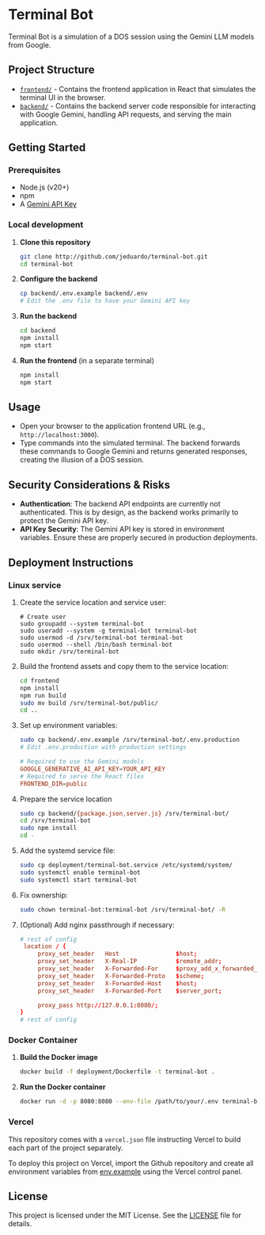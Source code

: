 # Terminal Bot

Terminal Bot is a simulation of a DOS session using the Gemini LLM models from Google.

## Project Structure

- [`frontend/`](frontend/README.md) - Contains the frontend application in React that simulates the terminal UI in the browser.
- [`backend/`](backend/README.md) - Contains the backend server code responsible for interacting with Google Gemini, handling API requests, and serving the main application.

## Getting Started

### Prerequisites

- Node.js (v20+)
- npm
- A [Gemini API Key](https://aistudio.google.com/app/apikey)

### Local development

1. **Clone this repository**

   ```bash
   git clone http://github.com/jeduardo/terminal-bot.git
   cd terminal-bot
   ```

2. **Configure the backend**

   ```bash
   cp backend/.env.example backend/.env
   # Edit the .env file to have your Gemini API key
   ```

3. **Run the backend**

   ```bash
   cd backend
   npm install
   npm start
   ```

4. **Run the frontend** (in a separate terminal)
   ```bash
   npm install
   npm start
   ```

## Usage

- Open your browser to the application frontend URL (e.g., `http://localhost:3000`).
- Type commands into the simulated terminal. The backend forwards these commands to Google Gemini and returns generated responses, creating the illusion of a DOS session.

## Security Considerations & Risks

- **Authentication**: The backend API endpoints are currently not authenticated. This is by design, as the backend works primarily to protect the Gemini API key.
- **API Key Security**: The Gemini API key is stored in environment variables. Ensure these are properly secured in production deployments.

## Deployment Instructions

### Linux service

1. Create the service location and service user:

   ```shell
   # Create user
   sudo groupadd --system terminal-bot
   sudo useradd --system -g terminal-bot terminal-bot
   sudo usermod -d /srv/terminal-bot terminal-bot
   sudo usermod --shell /bin/bash terminal-bot
   sudo mkdir /srv/terminal-bot
   ```

2. Build the frontend assets and copy them to the service location:

   ```bash
   cd frontend
   npm install
   npm run build
   sudo mv build /srv/terminal-bot/public/
   cd ..
   ```

3. Set up environment variables:

   ```bash
   sudo cp backend/.env.example /srv/terminal-bot/.env.production
   # Edit .env.production with production settings
   ```

   ```conf
   # Required to use the Gemini models
   GOOGLE_GENERATIVE_AI_API_KEY=YOUR_API_KEY
   # Required to serve the React files
   FRONTEND_DIR=public
   ```

4. Prepare the service location

   ```bash
   sudo cp backend/{package.json,server.js} /srv/terminal-bot/
   cd /srv/terminal-bot
   sudo npm install
   cd -
   ```

5. Add the systemd service file:

   ```bash
   sudo cp deployment/terminal-bot.service /etc/systemd/system/
   sudo systemctl enable terminal-bot
   sudo systemctl start terminal-bot
   ```

6. Fix ownership:

   ```bash
   sudo chown terminal-bot:terminal-bot /srv/terminal-bot/ -R
   ```

7. (Optional) Add nginx passthrough if necessary:

   ```conf
   # rest of config
    location / {
        proxy_set_header   Host                $host;
        proxy_set_header   X-Real-IP           $remote_addr;
        proxy_set_header   X-Forwarded-For     $proxy_add_x_forwarded_for;
        proxy_set_header   X-Forwarded-Proto   $scheme;
        proxy_set_header   X-Forwarded-Host    $host;
        proxy_set_header   X-Forwarded-Port    $server_port;

        proxy_pass http://127.0.0.1:8080/;
   }
   # rest of config

   ```

### Docker Container

1. **Build the Docker image**

   ```bash
   docker build -f deployment/Dockerfile -t terminal-bot .
   ```

2. **Run the Docker container**
   ```bash
   docker run -d -p 8080:8080 --env-file /path/to/your/.env terminal-bot
   ```

### Vercel

This repository comes with a `vercel.json` file instructing Vercel to build each part of the project separately.

To deploy this project on Vercel, import the Github repository and create all environment variables from [env.example](backend/env.example) using the Vercel control panel.

## License

This project is licensed under the MIT License. See the [LICENSE](LICENSE) file for details.
